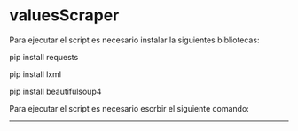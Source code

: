 # valuesScraper

Para ejecutar el script es necesario instalar la siguientes bibliotecas:

  pip install requests

  pip install lxml

  pip install beautifulsoup4

Para ejecutar el script es necesario escrbir el siguiente comando:

***
